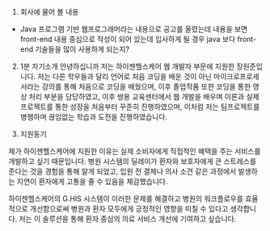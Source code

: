 1. 회사에 물어 볼 내용 
- Java 프로그램 기반 웹프로그래머라는 내용으로 공고를 올렸는데 내용을 보면 front-end 내용 중심으로 작성이 되어 있는데 입사하게 될 경우 java 보다 front-end 기술들을 많이 사용하게 되는지?




2. 1분 자기소개 
안녕하십니까 저는 하이젠헬스케어 웹 개발자 부문에 지원한 장원준입니다.
저는 다른 학우들과 달리 언어로 처음 코딩을 배운 것이 아닌 마이크로프로세서라는 강의를 통해 처음으로 코딩을 배웠으며, 이후 졸업작품 또한 코딩을 통한 영상 처리 부분을 담당하였고, 이후 쌍용 교육센터에서 웹 개발을 배우며 이론과 실제 프로젝트를 통한 성장을 처음부터 꾸준히 진행하였으며, 이처럼 저는 팀프로젝트를 병행하며 끊임없는 학습과 도전을 진행하였습니다.   


3. 지원동기

제가 하이젠헬스케어에 지원한 이유는 실제 소비자에게 직접적인 혜택을 주는 서비스를 개발하고 싶기 때문입니다. 병원 시스템의 딜레이가 환자와 보호자에게 큰 스트레스를 준다는 것을 경험을 통해 알게 되었고, 입원 전 결제나 의사 소견 같은 과정에서 발생하는 지연이 환자에게 고통을 줄 수 있음을 체감했습니다.

하이젠헬스케어의 G.HIS 시스템이 이러한 문제를 해결하고 병원의 워크플로우를 효율적으로 개선함으로써 병원과 환자 모두에게 긍정적인 영향을 미칠 수 있다고 생각합니다. 저는 이 솔루션을 통해 환자 중심의 의료 서비스 개선에 기여하고 싶습니다.




